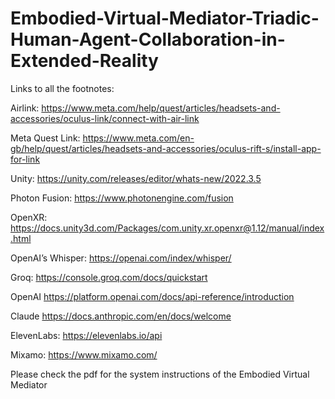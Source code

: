 # Embodied-Virtual-Mediator-Triadic-Human-Agent-Collaboration-in-Extended-Reality

Links to all the footnotes:

Airlink: https://www.meta.com/help/quest/articles/headsets-and-accessories/oculus-link/connect-with-air-link

Meta Quest Link: https://www.meta.com/en-gb/help/quest/articles/headsets-and-accessories/oculus-rift-s/install-app-for-link

Unity: https://unity.com/releases/editor/whats-new/2022.3.5

Photon Fusion: https://www.photonengine.com/fusion

OpenXR: https://docs.unity3d.com/Packages/com.unity.xr.openxr@1.12/manual/index.html

OpenAI’s Whisper: https://openai.com/index/whisper/

Groq: https://console.groq.com/docs/quickstart

OpenAI https://platform.openai.com/docs/api-reference/introduction 

Claude https://docs.anthropic.com/en/docs/welcome

ElevenLabs: https://elevenlabs.io/api

Mixamo: https://www.mixamo.com/


Please check the pdf for the system instructions of the Embodied Virtual Mediator


